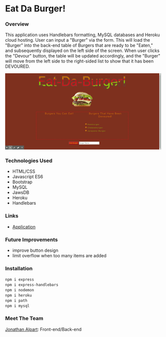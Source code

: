 # Eat Da Burger!

### Overview
This application uses Handlebars formatting, MySQL databases and Heroku cloud hosting. User can input a "Burger" via the form. This will load the "Burger" into the back-end table of Burgers that are ready to be "Eaten," and subsequently displayed on the left side of the screen. When user clicks the "Devour" button, the table will be updated accordingly, and the "Burger" will move from the left side to the right-sided list to show that it has been DEVOURED.

![Demo of Eat Da Burger!](https://github.com/Jack-Aaron/Eat-Da-Burger/blob/master/public/assets/img/demo.gif?raw=true)

### Technologies Used
* HTML/CSS
* Javascript ES6
* Bootstrap
* MySQL
* JawsDB
* Heroku
* Handlebars

### Links
* [Application](https://secret-garden-89834.herokuapp.com/)

### Future Improvements
* improve button design
* limit overflow when too many items are added

### Installation 
```npm i express```<br>
```npm i express-handlebars```<br>
```npm i nodemon```<br>
```npm i heroku```<br>
```npm i path```<br>
```npm i mysql```<br>

### Meet The Team
[Jonathan Alpart](https://github.com/Jack-Aaron): Front-end/Back-end

